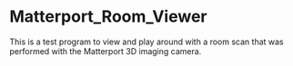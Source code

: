 # Matterport_Room_Viewer
This is a test program to view and play around with a room scan that was performed with the Matterport 3D imaging camera. 
